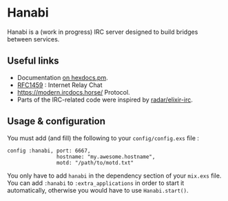 # Hanabi

Hanabi is a (work in progress) IRC server designed to build bridges between
services.

## Useful links

  * Documentation [on hexdocs.pm](https://hexdocs.pm/hanabi/readme.html).
  * [RFC1459](https://tools.ietf.org/html/rfc1459) : Internet Relay Chat
  * https://modern.ircdocs.horse/
  Protocol.
  * Parts of the IRC-related code were inspired by
[radar/elixir-irc](https://github.com/radar/elixir-irc).

## Usage & configuration

You must add (and fill) the following to your `config/config.exs` file :

```
config :hanabi, port: 6667,
                hostname: "my.awesome.hostname",
                motd: "/path/to/motd.txt"
```

You only have to add `hanabi` in the dependency section of your `mix.exs` file.
You can add `:hanabi` to `:extra_applications` in order to start it automatically,
otherwise you would have to use `Hanabi.start()`.
